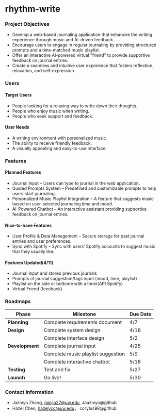 # rhythm-write
### Project Objectives
- Develop a web-based journaling application that enhances the writing experience through music and AI-driven feedback.
- Encourage users to engage in regular journaling by providing structured prompts and a time-matched music playlist.
- Offer an interactive AI-powered virtual "friend" to provide supportive feedback on journal entries.
- Create a seamless and intuitive user experience that fosters reflection, relaxation, and self-expression.

### Users
#### Target Users
- People looking for a relaxing way to write down their thoughts.
- People who enjoy music when writing.
- People who seek support and feedback.
#### User Needs
- A writing environment with personalized music.
- The ability to receive friendly feedback.
- A visually appealing and easy-to-use interface.

### Features
#### Planned Features
- Journal Input – Users can type to journal in the web application.
- Guided Prompts System – Predefined and customizable prompts to help users start journaling.
- Personalized Music Playlist Integration – A feature that suggests music based on user-selected journaling time and mood.
- AI-Powered Chatbot – An interactive assistant providing supportive feedback on journal entries.
#### Nice-to-have Features
- User Profile & Data Management – Secure storage for past journal entries and user preferences.
- Sync with Spotify – Sync with users’ Spotify accounts to suggest music that they usually like.
#### Features Updated(4/11)
- Journal Input and stored previous journals
- Prompts of journal suggestion/tags input (mood, time, playlist)
- Playlist on the side or bottome with a timer(API Spotify)
- Virtual Friend (feedback)

### Roadmaps
| Phase       | Milestone                          | Due Date  |
|------------|-----------------------------------|----------|
| **Planning**  | Complete requirements document  | 4/7      |
| **Design**    | Complete system design          | 4/18     |
|             | Complete interface design       | 5/2      |
| **Development** | Complete journal input         | 4/25     |
|             | Complete music playlist suggestion | 5/9      |
|             | Complete interactive chatbot     | 5/16     |
| **Testing**   | Test and fix                    | 5/27     |
| **Launch**    | Go live!                        | 5/30     |

### Contact Information
- Jazmyn Zhang, minjia27@uw.edu, Jaazmyn@github
- Hazel Chen, hazelycc@uw.edu， corylus98@github
